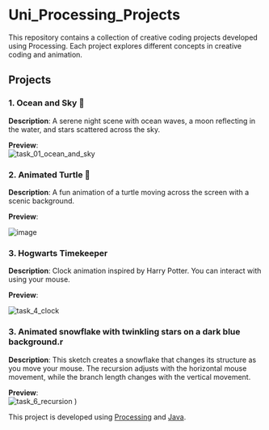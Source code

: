 # Uni_Processing_Projects

This repository contains a collection of creative coding projects developed using Processing. 
Each project explores different concepts in creative coding and animation.

## Projects

### 1. Ocean and Sky 🌌
**Description**: A serene night scene with ocean waves, a moon reflecting in the water, and stars scattered across the sky.  

**Preview**:  
![task_01_ocean_and_sky](https://github.com/user-attachments/assets/56d35654-aae8-4c9e-840e-e3ccfa418d19)




### 2. Animated Turtle 🐢
**Description**: A fun animation of a turtle moving across the screen with a scenic background.  

**Preview**:  


![image](https://github.com/user-attachments/assets/93769f2e-0973-463f-b29d-1aa082c4187b)


### 3. Hogwarts Timekeeper 
**Description**: Clock animation inspired by Harry Potter. You can interact with using your mouse.  

**Preview**:  

![task_4_clock](https://github.com/user-attachments/assets/14ded386-e2a6-46f1-b255-edd6498ff5b9)


### 3. Animated snowflake with twinkling stars on a dark blue background.r 
**Description**:  This sketch creates a snowflake that changes its structure as you move your mouse. 
The recursion adjusts with the horizontal mouse movement, while the branch length changes with the vertical movement.

**Preview**:  
![task_6_recursion](https://github.com/user-attachments/assets/d8f62274-2fdb-42fc-bdcd-4cf3b598c0e9)
)

  



This project is developed using [Processing](https://processing.org/) and [Java](https://www.java.com/).


